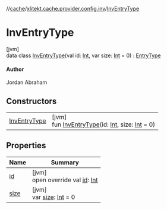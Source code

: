 //[cache](../../../index.md)/[xlitekt.cache.provider.config.inv](../index.md)/[InvEntryType](index.md)

# InvEntryType

[jvm]\
data class [InvEntryType](index.md)(val id: [Int](https://kotlinlang.org/api/latest/jvm/stdlib/kotlin/-int/index.html), var size: [Int](https://kotlinlang.org/api/latest/jvm/stdlib/kotlin/-int/index.html) = 0) : [EntryType](../../xlitekt.cache.provider/-entry-type/index.md)

#### Author

Jordan Abraham

## Constructors

| | |
|---|---|
| [InvEntryType](-inv-entry-type.md) | [jvm]<br>fun [InvEntryType](-inv-entry-type.md)(id: [Int](https://kotlinlang.org/api/latest/jvm/stdlib/kotlin/-int/index.html), size: [Int](https://kotlinlang.org/api/latest/jvm/stdlib/kotlin/-int/index.html) = 0) |

## Properties

| Name | Summary |
|---|---|
| [id](id.md) | [jvm]<br>open override val [id](id.md): [Int](https://kotlinlang.org/api/latest/jvm/stdlib/kotlin/-int/index.html) |
| [size](size.md) | [jvm]<br>var [size](size.md): [Int](https://kotlinlang.org/api/latest/jvm/stdlib/kotlin/-int/index.html) = 0 |
